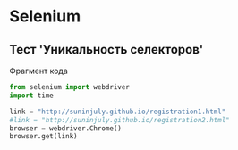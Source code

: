 # Selenium
## Тест 'Уникальность селекторов'
Фрагмент кода

```python
from selenium import webdriver
import time
```
```python
link = "http://suninjuly.github.io/registration1.html"
#link = "http://suninjuly.github.io/registration2.html"
browser = webdriver.Chrome()
browser.get(link)
```

